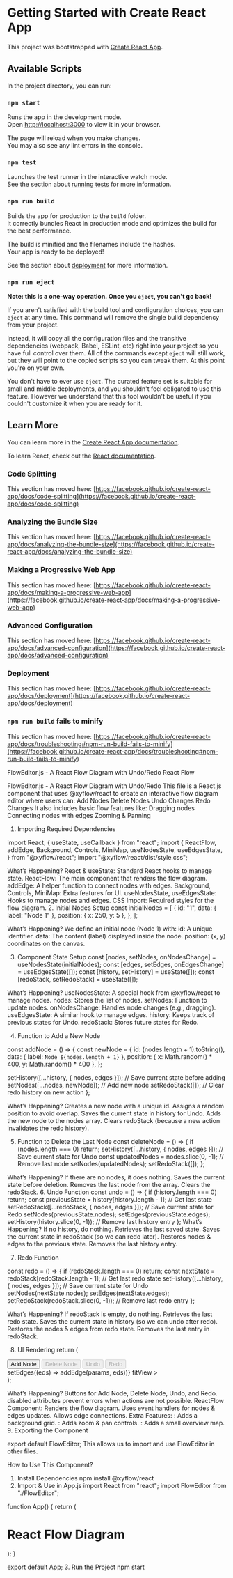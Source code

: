 # Getting Started with Create React App

This project was bootstrapped with [Create React App](https://github.com/facebook/create-react-app).

## Available Scripts

In the project directory, you can run:

### `npm start`

Runs the app in the development mode.\
Open [http://localhost:3000](http://localhost:3000) to view it in your browser.

The page will reload when you make changes.\
You may also see any lint errors in the console.

### `npm test`

Launches the test runner in the interactive watch mode.\
See the section about [running tests](https://facebook.github.io/create-react-app/docs/running-tests) for more information.

### `npm run build`

Builds the app for production to the `build` folder.\
It correctly bundles React in production mode and optimizes the build for the best performance.

The build is minified and the filenames include the hashes.\
Your app is ready to be deployed!

See the section about [deployment](https://facebook.github.io/create-react-app/docs/deployment) for more information.

### `npm run eject`

**Note: this is a one-way operation. Once you `eject`, you can't go back!**

If you aren't satisfied with the build tool and configuration choices, you can `eject` at any time. This command will remove the single build dependency from your project.

Instead, it will copy all the configuration files and the transitive dependencies (webpack, Babel, ESLint, etc) right into your project so you have full control over them. All of the commands except `eject` will still work, but they will point to the copied scripts so you can tweak them. At this point you're on your own.

You don't have to ever use `eject`. The curated feature set is suitable for small and middle deployments, and you shouldn't feel obligated to use this feature. However we understand that this tool wouldn't be useful if you couldn't customize it when you are ready for it.

## Learn More

You can learn more in the [Create React App documentation](https://facebook.github.io/create-react-app/docs/getting-started).

To learn React, check out the [React documentation](https://reactjs.org/).

### Code Splitting

This section has moved here: [https://facebook.github.io/create-react-app/docs/code-splitting](https://facebook.github.io/create-react-app/docs/code-splitting)

### Analyzing the Bundle Size

This section has moved here: [https://facebook.github.io/create-react-app/docs/analyzing-the-bundle-size](https://facebook.github.io/create-react-app/docs/analyzing-the-bundle-size)

### Making a Progressive Web App

This section has moved here: [https://facebook.github.io/create-react-app/docs/making-a-progressive-web-app](https://facebook.github.io/create-react-app/docs/making-a-progressive-web-app)

### Advanced Configuration

This section has moved here: [https://facebook.github.io/create-react-app/docs/advanced-configuration](https://facebook.github.io/create-react-app/docs/advanced-configuration)

### Deployment

This section has moved here: [https://facebook.github.io/create-react-app/docs/deployment](https://facebook.github.io/create-react-app/docs/deployment)

### `npm run build` fails to minify

This section has moved here: [https://facebook.github.io/create-react-app/docs/troubleshooting#npm-run-build-fails-to-minify](https://facebook.github.io/create-react-app/docs/troubleshooting#npm-run-build-fails-to-minify)

FlowEditor.js - A React Flow Diagram with Undo/Redo
React Flow

FlowEditor.js - A React Flow Diagram with Undo/Redo
This file is a React.js component that uses @xyflow/react to create an interactive flow diagram editor where users can:
Add Nodes
Delete Nodes
Undo Changes
Redo Changes
It also includes basic flow features like:
Dragging nodes
Connecting nodes with edges
Zooming & Panning

1. Importing Required Dependencies

import React, { useState, useCallback } from "react";
import {
  ReactFlow,
  addEdge,
  Background,
  Controls,
  MiniMap,
  useNodesState,
  useEdgesState,
} from "@xyflow/react";
import "@xyflow/react/dist/style.css";


What’s Happening?
React & useState: Standard React hooks to manage state.
ReactFlow: The main component that renders the flow diagram.
addEdge: A helper function to connect nodes with edges.
Background, Controls, MiniMap: Extra features for UI.
useNodesState, useEdgesState: Hooks to manage nodes and edges.
CSS Import: Required styles for the flow diagram.
2. Initial Nodes Setup
const initialNodes = [
  {
    id: "1",
    data: { label: "Node 1" },
    position: { x: 250, y: 5 },
  },
];

What’s Happening?
We define an initial node (Node 1) with:
id: A unique identifier.
data: The content (label) displayed inside the node.
position: (x, y) coordinates on the canvas.

3. Component State Setup
const [nodes, setNodes, onNodesChange] = useNodesState(initialNodes);
const [edges, setEdges, onEdgesChange] = useEdgesState([]);
const [history, setHistory] = useState([]);
const [redoStack, setRedoStack] = useState([]);

What’s Happening?
useNodesState: A special hook from @xyflow/react to manage nodes.
nodes: Stores the list of nodes.
setNodes: Function to update nodes.
onNodesChange: Handles node changes (e.g., dragging).
useEdgesState: A similar hook to manage edges.
history: Keeps track of previous states for Undo.
redoStack: Stores future states for Redo.

4. Function to Add a New Node

const addNode = () => {
  const newNode = {
    id: (nodes.length + 1).toString(),
    data: { label: `Node ${nodes.length + 1}` },
    position: { x: Math.random() * 400, y: Math.random() * 400 },
  };

  setHistory([...history, { nodes, edges }]); // Save current state before adding
  setNodes([...nodes, newNode]); // Add new node
  setRedoStack([]); // Clear redo history on new action
};


What’s Happening?
Creates a new node with a unique id.
Assigns a random position to avoid overlap.
Saves the current state in history for Undo.
Adds the new node to the nodes array.
Clears redoStack (because a new action invalidates the redo history).

5. Function to Delete the Last Node
const deleteNode = () => {
  if (nodes.length === 0) return;
  setHistory([...history, { nodes, edges }]); // Save current state for Undo
  const updatedNodes = nodes.slice(0, -1); // Remove last node
  setNodes(updatedNodes);
  setRedoStack([]);
};


What’s Happening?
If there are no nodes, it does nothing.
Saves the current state before deletion.
Removes the last node from the array.
Clears the redoStack.
6. Undo Function
const undo = () => {
  if (history.length === 0) return;
  const previousState = history[history.length - 1]; // Get last state
  setRedoStack([...redoStack, { nodes, edges }]); // Save current state for Redo
  setNodes(previousState.nodes);
  setEdges(previousState.edges);
  setHistory(history.slice(0, -1)); // Remove last history entry
};
What’s Happening?
If no history, do nothing.
Retrieves the last saved state.
Saves the current state in redoStack (so we can redo later).
Restores nodes & edges to the previous state.
Removes the last history entry.

7. Redo Function

const redo = () => {
  if (redoStack.length === 0) return;
  const nextState = redoStack[redoStack.length - 1]; // Get last redo state
  setHistory([...history, { nodes, edges }]); // Save current state for Undo
  setNodes(nextState.nodes);
  setEdges(nextState.edges);
  setRedoStack(redoStack.slice(0, -1)); // Remove last redo entry
};

What’s Happening?
If redoStack is empty, do nothing.
Retrieves the last redo state.
Saves the current state in history (so we can undo after redo).
Restores the nodes & edges from redo state.
Removes the last entry in redoStack.

8. UI Rendering
return (
  <div style={{ width: "100vw", height: "100vh" }}>
    <div style={{ marginBottom: 10 }}>
      <button onClick={addNode}>Add Node</button>
      <button onClick={deleteNode} disabled={nodes.length === 0}>
        Delete Node
      </button>
      <button onClick={undo} disabled={history.length === 0}>
        Undo
      </button>
      <button onClick={redo} disabled={redoStack.length === 0}>
        Redo
      </button>
    </div>
    <ReactFlow
      nodes={nodes}
      edges={edges}
      onNodesChange={onNodesChange}
      onEdgesChange={onEdgesChange}
      onConnect={(params) => setEdges((eds) => addEdge(params, eds))}
      fitView
    >
      <Background />
      <Controls />
      <MiniMap />
    </ReactFlow>
  </div>
);

What’s Happening?
Buttons for Add Node, Delete Node, Undo, and Redo.
disabled attributes prevent errors when actions are not possible.
ReactFlow Component:
Renders the flow diagram.
Uses event handlers for nodes & edges updates.
Allows edge connections.
Extra Features:
<Background />: Adds a background grid.
<Controls />: Adds zoom & pan controls.
<MiniMap />: Adds a small overview map.
9. Exporting the Component

export default FlowEditor;
This allows us to import and use FlowEditor in other files.

How to Use This Component?
1. Install Dependencies
npm install @xyflow/react
2. Import & Use in App.js
import React from "react";
import FlowEditor from "./FlowEditor";

function App() {
  return (
    <div>
      <h1>React Flow Diagram</h1>
      <FlowEditor />
    </div>
  );
}

export default App;
3. Run the Project
npm start
